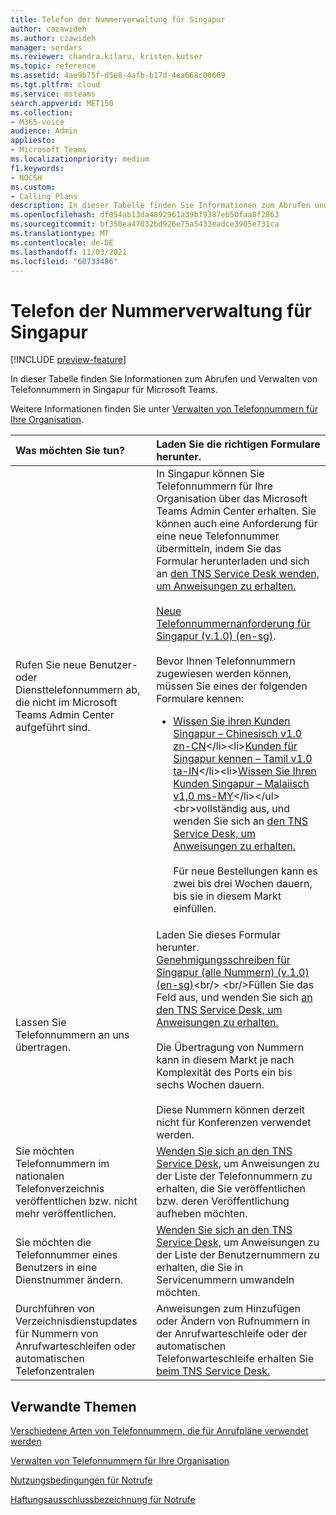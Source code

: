 ```yaml
---
title: Telefon der Nummerverwaltung für Singapur
author: cazawideh
ms.author: czawideh
manager: serdars
ms.reviewer: chandra.kilaru, kristen.kutser
ms.topic: reference
ms.assetid: 4ae9b75f-d5e8-4afb-b17d-4ea668c00669
ms.tgt.pltfrm: cloud
ms.service: msteams
search.appverid: MET150
ms.collection:
- M365-voice
audience: Admin
appliesto:
- Microsoft Teams
ms.localizationpriority: medium
f1.keywords:
- NOCSH
ms.custom:
- Calling Plans
description: In dieser Tabelle finden Sie Informationen zum Abrufen und Verwalten von Telefonnummern in Singapur für Microsoft Teams.
ms.openlocfilehash: df054ab13da4892961a39bf9387eb50faa8f2863
ms.sourcegitcommit: bf350ea47032bd926e75a5433eadce3905e731ca
ms.translationtype: MT
ms.contentlocale: de-DE
ms.lasthandoff: 11/03/2021
ms.locfileid: "60733486"
---
```

# <a name="phone-number-management-for-singapore"></a>Telefon der Nummerverwaltung für Singapur

[!INCLUDE [preview-feature](../includes/preview-feature.md)]

In dieser Tabelle finden Sie Informationen zum Abrufen und Verwalten von Telefonnummern in Singapur für Microsoft Teams.
  
Weitere Informationen finden Sie unter [Verwalten von Telefonnummern für Ihre Organisation](manage-phone-numbers-for-your-organization.md).
  
|**Was möchten Sie tun?**|**Laden Sie die richtigen Formulare herunter.**|
|:-----|:-----|
|Rufen Sie neue Benutzer- oder Diensttelefonnummern ab, die nicht im Microsoft Teams Admin Center aufgeführt sind. |In Singapur können Sie Telefonnummern für Ihre Organisation über das Microsoft Teams Admin Center erhalten. Sie können auch eine Anforderung für eine neue Telefonnummer übermitteln, indem Sie das Formular herunterladen und sich an [den TNS Service Desk wenden, um Anweisungen zu erhalten.](contact-tns-service-desk.md)<br/><br/>[Neue Telefonnummernanforderung für Singapur (v.1.0) (en-sg)](https://github.com/MicrosoftDocs/OfficeDocs-SkypeForBusiness/blob/live/Teams/downloads/new-number-request-forms/new-phone-number-request-for-the-united-states-(v.5.0)-(en-us).pdf?raw=true). <br/><br/>Bevor Ihnen Telefonnummern zugewiesen werden können, müssen Sie eines der folgenden Formulare kennen:<ul><li>[Wissen Sie ihren Kunden Singapur – Chinesisch v1.0 zn-CN](https://download.microsoft.com/download/1/4/7/147324ac-06a5-4c7b-a38b-7efa0166fdf7/know-your-customer-for-singapore-(v1.0)-(zh-CN).pdf)</li><li>[Kunden für Singapur kennen – Tamil v1.0 ta-IN](https://download.microsoft.com/download/b/4/8/b48457c1-cef1-4bc7-ae44-71c5302e5eb2/know-your-customer-for-singapore-(v1.0)-(ta-IN).pdf)</li><li>[Wissen Sie Ihren Kunden Singapur – Malaiisch v1,0 ms-MY](https://download.microsoft.com/download/f/5/9/f597a754-9478-4d5b-88af-a2a2fe5bbd62/know-your-customer-for-singapore-(v1.0)-(ms-MY).pdf)</li></ul> <br>vollständig aus, und wenden Sie sich an [den TNS Service Desk, um Anweisungen zu erhalten.](contact-tns-service-desk.md)<br/><br/>Für neue Bestellungen kann es zwei bis drei Wochen dauern, bis sie in diesem Markt einfüllen.  |
|Lassen Sie Telefonnummern an uns übertragen.  <br/> | Laden Sie dieses Formular herunter. <br/>[Genehmigungsschreiben für Singapur (alle Nummern) (v.1.0) (en-sg)](https://download.microsoft.com/download/e/9/5/e959053a-4b35-49f9-a23e-7085575c46f2/letter-of-authorization-(loa)-for-singapore-(all-numbers)-(v.1.0)-(en-sg).pdf)<br/> <br/>Füllen Sie das Feld aus, und wenden Sie sich [an den TNS Service Desk, um Anweisungen zu erhalten.](contact-tns-service-desk.md) <br/><br/>Die Übertragung von Nummern kann in diesem Markt je nach Komplexität des Ports ein bis sechs Wochen dauern. <br/><br/>Diese Nummern können derzeit nicht für Konferenzen verwendet werden.  |
|Sie möchten Telefonnummern im nationalen Telefonverzeichnis veröffentlichen bzw. nicht mehr veröffentlichen.  <br/> |[Wenden Sie sich an den TNS Service Desk,](contact-tns-service-desk.md) um Anweisungen zu der Liste der Telefonnummern zu erhalten, die Sie veröffentlichen bzw. deren Veröffentlichung aufheben möchten. <br/> |
|Sie möchten die Telefonnummer eines Benutzers in eine Dienstnummer ändern.  <br/> |[Wenden Sie sich an den TNS Service Desk,](contact-tns-service-desk.md) um Anweisungen zu der Liste der Benutzernummern zu erhalten, die Sie in Servicenummern umwandeln möchten. <br/> |
|Durchführen von Verzeichnisdienstupdates für Nummern von Anrufwarteschleifen oder automatischen Telefonzentralen|Anweisungen zum Hinzufügen oder Ändern von Rufnummern in der Anrufwarteschleife oder der automatischen Telefonwarteschleife erhalten Sie [beim TNS Service Desk.](contact-tns-service-desk.md)|
   
## <a name="related-topics"></a>Verwandte Themen

[Verschiedene Arten von Telefonnummern, die für Anrufpläne verwendet werden](../different-kinds-of-phone-numbers-used-for-calling-plans.md)

[Verwalten von Telefonnummern für Ihre Organisation](manage-phone-numbers-for-your-organization.md)

[Nutzungsbedingungen für Notrufe](../emergency-calling-terms-and-conditions.md)
  
[Haftungsausschlussbezeichnung für Notrufe](https://download.microsoft.com/download/a/8/0/a807c43d-2177-4fe0-8732-86b3784ae6e5/emergency-calling-label-(en-us)-(v.1.0).zip)
